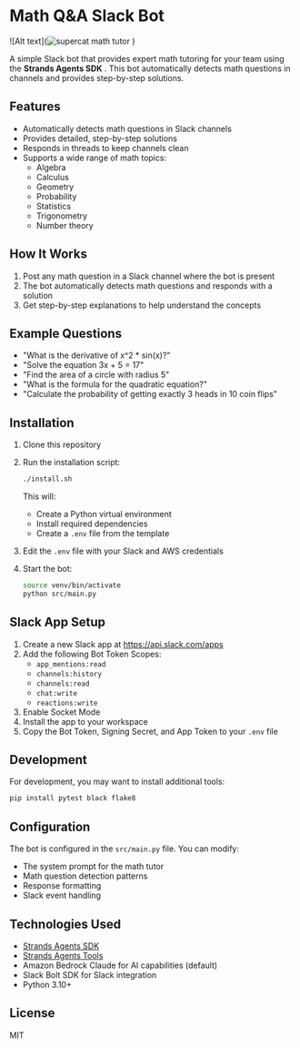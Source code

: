 # Math Q&A Slack Bot

![Alt text](![supercat math tutor ](https://github.com/user-attachments/assets/487cd0f3-d03e-492a-9e82-31570bf0d7cc)
)

A simple Slack bot that provides expert math tutoring for your team using the **Strands Agents SDK** . This bot automatically detects math questions in channels and provides step-by-step solutions.

## Features

- Automatically detects math questions in Slack channels
- Provides detailed, step-by-step solutions
- Responds in threads to keep channels clean
- Supports a wide range of math topics:
  - Algebra
  - Calculus
  - Geometry
  - Probability
  - Statistics
  - Trigonometry
  - Number theory

## How It Works

1. Post any math question in a Slack channel where the bot is present
2. The bot automatically detects math questions and responds with a solution
3. Get step-by-step explanations to help understand the concepts

## Example Questions

- "What is the derivative of x^2 * sin(x)?"
- "Solve the equation 3x + 5 = 17"
- "Find the area of a circle with radius 5"
- "What is the formula for the quadratic equation?"
- "Calculate the probability of getting exactly 3 heads in 10 coin flips"

## Installation

1. Clone this repository
2. Run the installation script:
   ```bash
   ./install.sh
   ```
   This will:
   - Create a Python virtual environment
   - Install required dependencies
   - Create a `.env` file from the template

3. Edit the `.env` file with your Slack and AWS credentials

4. Start the bot:
   ```bash
   source venv/bin/activate
   python src/main.py
   ```

## Slack App Setup

1. Create a new Slack app at https://api.slack.com/apps
2. Add the following Bot Token Scopes:
   - `app_mentions:read`
   - `channels:history`
   - `channels:read`
   - `chat:write`
   - `reactions:write`
3. Enable Socket Mode
4. Install the app to your workspace
5. Copy the Bot Token, Signing Secret, and App Token to your `.env` file

## Development

For development, you may want to install additional tools:
```bash
pip install pytest black flake8
```

## Configuration

The bot is configured in the `src/main.py` file. You can modify:

- The system prompt for the math tutor
- Math question detection patterns
- Response formatting
- Slack event handling

## Technologies Used

- [Strands Agents SDK](https://github.com/strands-agents/sdk-python)
- [Strands Agents Tools](https://github.com/strands-agents/tools)
- Amazon Bedrock Claude for AI capabilities (default)
- Slack Bolt SDK for Slack integration
- Python 3.10+

## License

MIT
